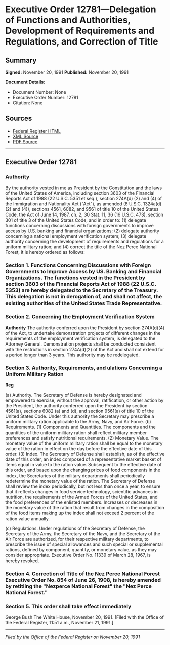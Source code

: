 # Executive Order 12781—Delegation of Functions and Authorities, Development of Requirements and Regulations, and Correction of Title

## Summary

**Signed:** November 20, 1991
**Published:** November 20, 1991

**Document Details:**
- Document Number: None
- Executive Order Number: 12781
- Citation: None

## Sources
- [Federal Register HTML](https://www.presidency.ucsb.edu/documents/executive-order-12781-delegation-functions-and-authorities-development-requirements-and)
- [XML Source](None)
- [PDF Source](None)

---

## Executive Order 12781

### Authority

By the authority vested in me as President by the Constitution and the laws of the United States of America, including section 3603 of the Financial Reports Act of 1988 (22 U.S.C. 5351 et seq.), section 274A(d) (2) and (4) of the Immigration and Nationality Act ("Act"), as amended (8 U.S.C. 1324a(d) (2) and (4)), sections 4561, 6082, and 9561 of title 10 of the United States Code, the Act of June 14, 1987, ch. 2, 30 Stat. 11, 36 (16 U.S.C. 473), section 301 of title 3 of the United States Code, and in order to: (1) delegate functions concerning discussions with foreign governments to improve access by U.S. banking and financial organizations; (2) delegate authority concerning a national employment verification system; (3) delegate authority concerning the development of requirements and regulations for a uniform military ration; and (4) correct the title of the Nez Perce National Forest, it is hereby ordered as follows:
### Section 1. Functions Concerning Discussions with Foreign Governments to Improve Access by US. Banking and Financial Organizations. The functions vested in the President by section 3603 of the Financial Reports Act of 1988 (22 U.S.C. 5353) are hereby delegated to the Secretary of the Treasury. This delegation is not in derogation of, and shall not affect, the existing authorities of the United States Trade Representative.

### Section 2. Concerning the Employment Verification System

**Authority**
 The authority conferred upon the President by section 274A(d)(4) of the Act, to undertake demonstration projects of different changes in the requirements of the employment verification system, is delegated to the Attorney General. Demonstration projects shall be conducted consistent with the restrictions in section 274A(d)(2) of the Act and shall not extend for a period longer than 3 years. This authority may be redelegated.

### Section 3. Authority, Requirements, and ulations Concerning a Uniform Military Ration

**Reg**

(a) Authority. The Secretary of Defense is hereby designated and empowered to exercise, without the approval, ratification, or other action by the President, the authority conferred upon the President by section 4561(a), sections 6082 (a) and (d), and section 9561(a) of title 10 of the United States Code. Under this authority the Secretary may prescribe a uniform military ration applicable to the Army, Navy, and Air Force.
(b) Requirements. (1) Components and Quantities. The components and the quantities of the uniform military ration shall reflect military member preferences and satisfy nutritional requirements. (2) Monetary Value. The monetary value of the uniform military ration shall be equal to the monetary value of the ration in effect on the day before the effective date of this order. (3) Index. The Secretary of Defense shall establish, as of the effective date of this order, an index composed of a representative market basket of items equal in value to the ration value. Subsequent to the effective date of this order, and based upon the changing prices of food components in the index, the Secretaries of the military departments shall periodically redetermine the monetary value of the ration. The Secretary of Defense shall review the index periodically, but not less than once a year, to ensure that it reflects changes in food service technology, scientific advances in nutrition, the requirements of the Armed Forces of the United States, and the food preferences of the enlisted members. Increases or decreases in the monetary value of the ration that result from changes in the composition of the food items making up the index shall not exceed 2 percent of the ration value annually.

(c) Regulations. Under regulations of the Secretary of Defense, the Secretary of the Army, the Secretary of the Navy, and the Secretary of the Air Force are authorized, for their respective military departments, to prescribe the issue of special allowances and such special or supplemental rations, defined by component, quantity, or monetary value, as they may consider appropriate. Executive Order No. 11339 of March 28, 1967, is hereby revoked.
### Section 4. Correction of Title of the Nez Perce National Forest Executive Order No. 854 of June 26, 1908, is hereby amended by retitling the "Nezperce National Forest" the "Nez Perce National Forest."

### Section 5. This order shall take effect immediately

George Bush
The White House,
November 20, 1991.
[Filed with the Office of the Federal Register, 11:51 a.m., November 21, 1991.]

---

*Filed by the Office of the Federal Register on November 20, 1991*
